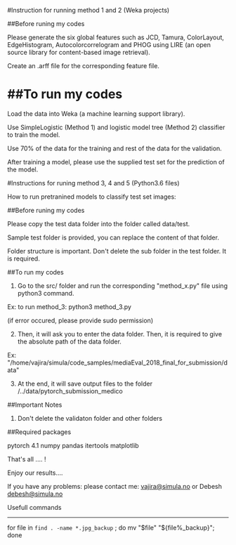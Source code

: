 
#Instruction for running method 1 and 2 (Weka projects)



##Before runing my codes

Please generate the six global features such as JCD, Tamura, ColorLayout, EdgeHistogram, Autocolorcorrelogram and PHOG using LIRE (an open source library for content-based image retrieval).
 
Create an .arff file  for the corresponding feature file.


##To run my codes
=====================

Load the data into Weka (a machine learning support library).

Use SimpleLogistic (Method 1) and logistic model tree (Method 2) classifier to train the model. 

Use 70% of the data for the training and rest of the data for the validation. 

After training a model, please use the supplied test set for the prediction of the model. 



 #Instructions for runing method 3, 4 and 5 (Python3.6 files)




How to run pretranined models to classify test set images:



##Before runing my codes


Please copy the test data folder into the folder called data/test.

Sample test folder is provided, you can replace the content of that folder.

Folder structure is important. Don't delete the sub folder in the test folder. It is required.


##To run my codes


1. Go to the src/  folder and run the corresponding "method_x.py" file using python3 command.

Ex: to run method_3:
	python3 method_3.py

(if error occured, please provide sudo permission)


2. Then, it will ask you to enter the data folder. Then, it is required to give the absolute path of the data folder.

Ex: "/home/vajira/simula/code_samples/mediaEval_2018_final_for_submission/data"



3. At the end, it will save output files to the folder /../data/pytorch_submission_medico


##Important Notes


1. Don't delete the validaton folder and other folders


##Required packages

pytorch 4.1
numpy
pandas
itertools
matplotlib



That's all .... !

Enjoy our results....

If you have any problems: please contact me: vajira@simula.no or Debesh debesh@simula.no



Usefull commands
_______________________

for file in `find . -name *.jpg_backup` ; do mv "$file" "${file%_backup}"; done

